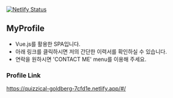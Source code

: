 
[![Netlify Status](https://api.netlify.com/api/v1/badges/85e1d464-7560-4c07-859d-89c91ab5e949/deploy-status)](https://app.netlify.com/sites/quizzical-goldberg-7cfd1e/deploys)

## MyProfile
* Vue.js를 활용한 SPA입니다.
* 아래 링크를 클릭하시면 저의 간단한 이력서를 확인하실 수 있습니다.
* 연락을 원하시면 'CONTACT ME' menu를 이용해 주세요.


### Profile Link
https://quizzical-goldberg-7cfd1e.netlify.app/#/
